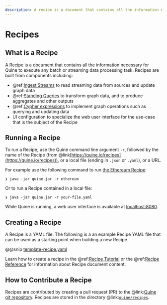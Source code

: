 ```yaml
---
description: A recipe is a document that contains all the information necessary for Quine to execute any streaming task
---
```

# Recipes

## What is a Recipe

A Recipe is a document that contains all the information necessary for Quine to execute any batch or streaming data processing task. Recipes are built from components including:

* @ref:[Ingest Streams](../components/ingest-sources/ingest-sources.md) to read streaming data from sources and update graph data
* @ref:[Standing Queries](../components/writing-standing-queries.md) to transform graph data, and to produce aggregates and other outputs
* @ref:[Cypher expressions](../reference/cypher/cypher-language.md) to implement graph operations such as querying and updating data
* UI configuration to specialize the web user interface for the use-case that is the subject of the Recipe

## Running a Recipe

To run a Recipe, use the Quine command line argument `-r`, followed by the name of the Recipe (from @link[https://quine.io/recipes](https://quine.io/recipes)), or a local file (ending in `.json` or `.yaml`), or a URL. 

For example use the following command to run [the Ethereum Recipe](https://quine.io/recipes/ethereum-tag-propagation):

```shell
❯ java -jar quine.jar -r ethereum
```

Or to run a Recipe contained in a local file:

```shell
❯ java -jar quine.jar -r your-file.yaml
```

While Quine is running, a web user interface is available at [localhost:8080](http://localhost:8080/).

## Creating a Recipe

A Recipe is a YAML file. The following is a an example Recipe YAML file that can be used as a starting point when building a new Recipe.

@@snip [template-recipe.yaml]($quine$/recipes/template-recipe.yaml)

Learn how to create a recipe in the @ref:[Recipe Tutorial](../getting-started/recipes-tutorial.md) or the @ref:[Recipe Reference](../reference/recipe-ref-manual.md) for information about Recipe document content.

## How to Contribute a Recipe

Recipes are contributed by creating a pull request (PR) to the @link:[Quine git repository](https://github.com/thatdot/quine). Recipes are stored in the directory @link:[`quine/recipes`](https://github.com/thatdot/quine/tree/main/quine/recipes).
